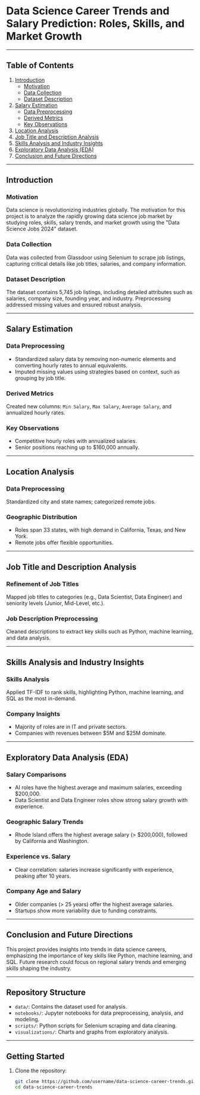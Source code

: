 # Data Science Career Trends and Salary Prediction: Roles, Skills, and Market Growth  
---

## Table of Contents  
1. [Introduction](#introduction)  
   - [Motivation](#motivation)  
   - [Data Collection](#data-collection)  
   - [Dataset Description](#dataset-description)  
2. [Salary Estimation](#salary-estimation)  
   - [Data Preprocessing](#data-preprocessing)  
   - [Derived Metrics](#derived-metrics)  
   - [Key Observations](#key-observations)  
3. [Location Analysis](#location-analysis)  
4. [Job Title and Description Analysis](#job-title-and-description-analysis)  
5. [Skills Analysis and Industry Insights](#skills-analysis-and-industry-insights)  
6. [Exploratory Data Analysis (EDA)](#exploratory-data-analysis)  
7. [Conclusion and Future Directions](#conclusion-and-future-directions)  

---

## Introduction  
### Motivation  
Data science is revolutionizing industries globally. The motivation for this project is to analyze the rapidly growing data science job market by studying roles, skills, salary trends, and market growth using the "Data Science Jobs 2024" dataset.  

### Data Collection  
Data was collected from Glassdoor using Selenium to scrape job listings, capturing critical details like job titles, salaries, and company information.  

### Dataset Description  
The dataset contains 5,745 job listings, including detailed attributes such as salaries, company size, founding year, and industry. Preprocessing addressed missing values and ensured robust analysis.  

---

## Salary Estimation  
### Data Preprocessing  
- Standardized salary data by removing non-numeric elements and converting hourly rates to annual equivalents.  
- Imputed missing values using strategies based on context, such as grouping by job title.  

### Derived Metrics  
Created new columns: `Min Salary`, `Max Salary`, `Average Salary`, and annualized hourly rates.  

### Key Observations  
- Competitive hourly roles with annualized salaries.  
- Senior positions reaching up to $160,000 annually.  

---

## Location Analysis  
### Data Preprocessing  
Standardized city and state names; categorized remote jobs.  

### Geographic Distribution  
- Roles span 33 states, with high demand in California, Texas, and New York.  
- Remote jobs offer flexible opportunities.  

---

## Job Title and Description Analysis  
### Refinement of Job Titles  
Mapped job titles to categories (e.g., Data Scientist, Data Engineer) and seniority levels (Junior, Mid-Level, etc.).  

### Job Description Preprocessing  
Cleaned descriptions to extract key skills such as Python, machine learning, and data analysis.  

---

## Skills Analysis and Industry Insights  
### Skills Analysis  
Applied TF-IDF to rank skills, highlighting Python, machine learning, and SQL as the most in-demand.  

### Company Insights  
- Majority of roles are in IT and private sectors.  
- Companies with revenues between $5M and $25M dominate.  

---

## Exploratory Data Analysis (EDA)  
### Salary Comparisons  
- AI roles have the highest average and maximum salaries, exceeding $200,000.  
- Data Scientist and Data Engineer roles show strong salary growth with experience.  

### Geographic Salary Trends  
- Rhode Island offers the highest average salary (> $200,000), followed by California and Washington.  

### Experience vs. Salary  
- Clear correlation: salaries increase significantly with experience, peaking after 10 years.  

### Company Age and Salary  
- Older companies (> 25 years) offer the highest average salaries.  
- Startups show more variability due to funding constraints.  

---

## Conclusion and Future Directions  
This project provides insights into trends in data science careers, emphasizing the importance of key skills like Python, machine learning, and SQL. Future research could focus on regional salary trends and emerging skills shaping the industry.  

---

## Repository Structure  
- `data/`: Contains the dataset used for analysis.  
- `notebooks/`: Jupyter notebooks for data preprocessing, analysis, and modeling.  
- `scripts/`: Python scripts for Selenium scraping and data cleaning.  
- `visualizations/`: Charts and graphs from exploratory analysis.  

---

## Getting Started  
1. Clone the repository:  
   ```bash
   git clone https://github.com/username/data-science-career-trends.git
   cd data-science-career-trends
